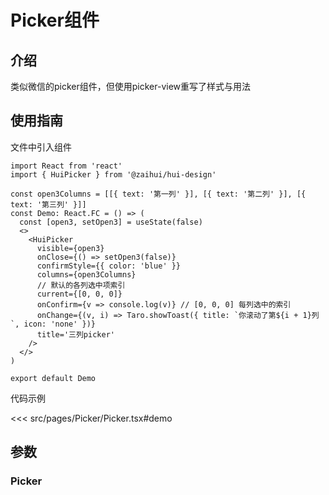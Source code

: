 # Picker组件

## 介绍

类似微信的picker组件，但使用picker-view重写了样式与用法

## 使用指南

文件中引入组件

```tsx
import React from 'react'
import { HuiPicker } from '@zaihui/hui-design'

const open3Columns = [[{ text: '第一列' }], [{ text: '第二列' }], [{ text: '第三列' }]]
const Demo: React.FC = () => (
  const [open3, setOpen3] = useState(false)
  <>
    <HuiPicker
      visible={open3}
      onClose={() => setOpen3(false)}
      confirmStyle={{ color: 'blue' }}
      columns={open3Columns}
      // 默认的各列选中项索引
      current={[0, 0, 0]}
      onConfirm={v => console.log(v)} // [0, 0, 0] 每列选中的索引
      onChange={(v, i) => Taro.showToast({ title: `你滚动了第${i + 1}列`, icon: 'none' })}
      title='三列picker'
    />
  </>
)

export default Demo
```

代码示例

<<< src/pages/Picker/Picker.tsx#demo

## 参数

### Picker
<auto-doc path="components/Picker/Picker.tsx" />

<demo-phone page="/pages/Picker/Picker" />

